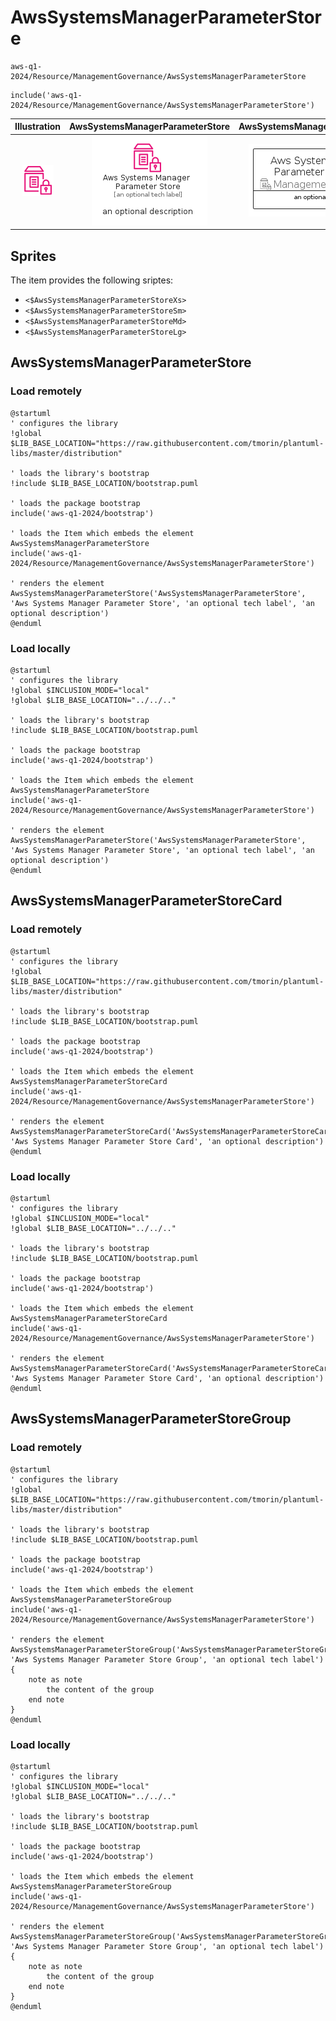 # AwsSystemsManagerParameterStore


```text
aws-q1-2024/Resource/ManagementGovernance/AwsSystemsManagerParameterStore
```

```text
include('aws-q1-2024/Resource/ManagementGovernance/AwsSystemsManagerParameterStore')
```



| Illustration | AwsSystemsManagerParameterStore | AwsSystemsManagerParameterStoreCard | AwsSystemsManagerParameterStoreGroup |
| :---: | :---: | :---: | :---: |
| ![illustration for Illustration](../../../aws-q1-2024/Resource/ManagementGovernance/AwsSystemsManagerParameterStore.png) | ![illustration for AwsSystemsManagerParameterStore](../../../aws-q1-2024/Resource/ManagementGovernance/AwsSystemsManagerParameterStore.Local.png) | ![illustration for AwsSystemsManagerParameterStoreCard](../../../aws-q1-2024/Resource/ManagementGovernance/AwsSystemsManagerParameterStoreCard.Local.png) | ![illustration for AwsSystemsManagerParameterStoreGroup](../../../aws-q1-2024/Resource/ManagementGovernance/AwsSystemsManagerParameterStoreGroup.Local.png) |



## Sprites
The item provides the following sriptes:

- `<$AwsSystemsManagerParameterStoreXs>`
- `<$AwsSystemsManagerParameterStoreSm>`
- `<$AwsSystemsManagerParameterStoreMd>`
- `<$AwsSystemsManagerParameterStoreLg>`





## AwsSystemsManagerParameterStore

### Load remotely
```plantuml
@startuml
' configures the library
!global $LIB_BASE_LOCATION="https://raw.githubusercontent.com/tmorin/plantuml-libs/master/distribution"

' loads the library's bootstrap
!include $LIB_BASE_LOCATION/bootstrap.puml

' loads the package bootstrap
include('aws-q1-2024/bootstrap')

' loads the Item which embeds the element AwsSystemsManagerParameterStore
include('aws-q1-2024/Resource/ManagementGovernance/AwsSystemsManagerParameterStore')

' renders the element
AwsSystemsManagerParameterStore('AwsSystemsManagerParameterStore', 'Aws Systems Manager Parameter Store', 'an optional tech label', 'an optional description')
@enduml
```

### Load locally
```plantuml
@startuml
' configures the library
!global $INCLUSION_MODE="local"
!global $LIB_BASE_LOCATION="../../.."

' loads the library's bootstrap
!include $LIB_BASE_LOCATION/bootstrap.puml

' loads the package bootstrap
include('aws-q1-2024/bootstrap')

' loads the Item which embeds the element AwsSystemsManagerParameterStore
include('aws-q1-2024/Resource/ManagementGovernance/AwsSystemsManagerParameterStore')

' renders the element
AwsSystemsManagerParameterStore('AwsSystemsManagerParameterStore', 'Aws Systems Manager Parameter Store', 'an optional tech label', 'an optional description')
@enduml
```

## AwsSystemsManagerParameterStoreCard

### Load remotely
```plantuml
@startuml
' configures the library
!global $LIB_BASE_LOCATION="https://raw.githubusercontent.com/tmorin/plantuml-libs/master/distribution"

' loads the library's bootstrap
!include $LIB_BASE_LOCATION/bootstrap.puml

' loads the package bootstrap
include('aws-q1-2024/bootstrap')

' loads the Item which embeds the element AwsSystemsManagerParameterStoreCard
include('aws-q1-2024/Resource/ManagementGovernance/AwsSystemsManagerParameterStore')

' renders the element
AwsSystemsManagerParameterStoreCard('AwsSystemsManagerParameterStoreCard', 'Aws Systems Manager Parameter Store Card', 'an optional description')
@enduml
```

### Load locally
```plantuml
@startuml
' configures the library
!global $INCLUSION_MODE="local"
!global $LIB_BASE_LOCATION="../../.."

' loads the library's bootstrap
!include $LIB_BASE_LOCATION/bootstrap.puml

' loads the package bootstrap
include('aws-q1-2024/bootstrap')

' loads the Item which embeds the element AwsSystemsManagerParameterStoreCard
include('aws-q1-2024/Resource/ManagementGovernance/AwsSystemsManagerParameterStore')

' renders the element
AwsSystemsManagerParameterStoreCard('AwsSystemsManagerParameterStoreCard', 'Aws Systems Manager Parameter Store Card', 'an optional description')
@enduml
```

## AwsSystemsManagerParameterStoreGroup

### Load remotely
```plantuml
@startuml
' configures the library
!global $LIB_BASE_LOCATION="https://raw.githubusercontent.com/tmorin/plantuml-libs/master/distribution"

' loads the library's bootstrap
!include $LIB_BASE_LOCATION/bootstrap.puml

' loads the package bootstrap
include('aws-q1-2024/bootstrap')

' loads the Item which embeds the element AwsSystemsManagerParameterStoreGroup
include('aws-q1-2024/Resource/ManagementGovernance/AwsSystemsManagerParameterStore')

' renders the element
AwsSystemsManagerParameterStoreGroup('AwsSystemsManagerParameterStoreGroup', 'Aws Systems Manager Parameter Store Group', 'an optional tech label') {
    note as note
        the content of the group
    end note
}
@enduml
```

### Load locally
```plantuml
@startuml
' configures the library
!global $INCLUSION_MODE="local"
!global $LIB_BASE_LOCATION="../../.."

' loads the library's bootstrap
!include $LIB_BASE_LOCATION/bootstrap.puml

' loads the package bootstrap
include('aws-q1-2024/bootstrap')

' loads the Item which embeds the element AwsSystemsManagerParameterStoreGroup
include('aws-q1-2024/Resource/ManagementGovernance/AwsSystemsManagerParameterStore')

' renders the element
AwsSystemsManagerParameterStoreGroup('AwsSystemsManagerParameterStoreGroup', 'Aws Systems Manager Parameter Store Group', 'an optional tech label') {
    note as note
        the content of the group
    end note
}
@enduml
```


